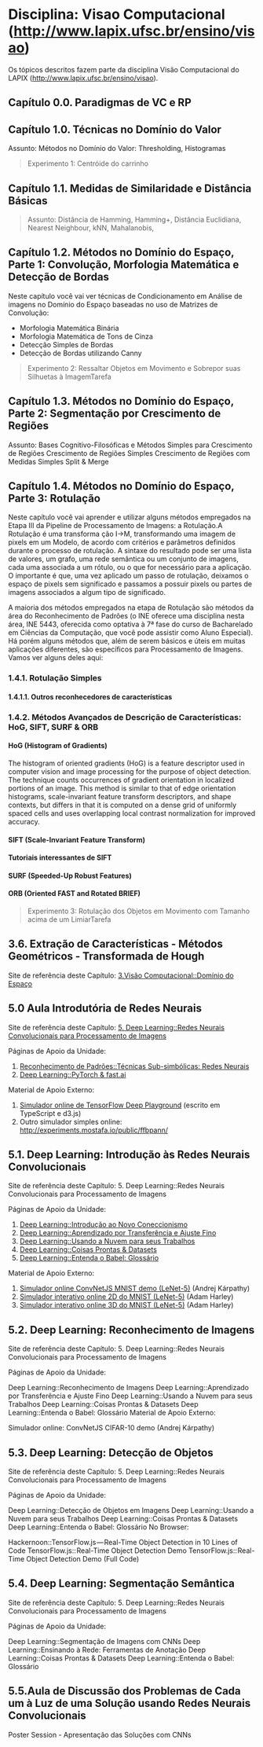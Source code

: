 # Disciplina: Visao Computacional (http://www.lapix.ufsc.br/ensino/visao)

Os tópicos descritos fazem parte da disciplina Visão Computacional do LAPIX (http://www.lapix.ufsc.br/ensino/visao).

## Capítulo 0.0. Paradigmas  de VC e RP
## Capítulo 1.0. Técnicas no Domínio do Valor

Assunto: Métodos no Domínio do Valor: Thresholding, Histogramas

> Experimento 1: Centróide do carrinho

## Capítulo 1.1. Medidas de Similaridade e Distância Básicas
> Assunto: Distância de Hamming, Hamming+, Distância Euclidiana, Nearest Neighbour, kNN, Mahalanobis,

## Capítulo 1.2. Métodos no Domínio do Espaço, Parte 1: Convolução, Morfologia Matemática e Detecção de Bordas

Neste capítulo você vai ver técnicas de Condicionamento em Análise de imagens no Domínio do Espaço baseadas no uso de Matrizes de Convolução:
- Morfologia Matemática Binária
- Morfologia Matemática de Tons de Cinza
- Detecção Simples de Bordas
- Detecção de Bordas utilizando Canny

> Experimento 2: Ressaltar Objetos em Movimento e Sobrepor suas Silhuetas à ImagemTarefa

## Capítulo 1.3. Métodos no Domínio do Espaço, Parte 2: Segmentação por Crescimento de Regiões

Assunto: Bases Cognitivo-Filosóficas e Métodos Simples para Crescimento de Regiões
Crescimento de Regiões Simples
Crescimento de Regiões com Medidas Simples
Split & Merge

## Capítulo 1.4. Métodos no Domínio do Espaço, Parte 3: Rotulação

Neste capítulo você vai aprender e utilizar alguns métodos empregados na Etapa III da Pipeline de Processamento de Imagens: a Rotulação.A Rotulação é uma transforma ção I->M, transformando uma imagem de pixels em um Modelo, de acordo com critérios e parâmetros definidos durante o processo de rotulação. A sintaxe do resultado pode ser uma lista de valores, um grafo, uma rede semântica ou um conjunto de imagens, cada uma associada a um rótulo, ou o que for necessário para a aplicação. O importante é que, uma vez aplicado um passo de rotulação, deixamos o espaço de pixels sem significado e passamos a possuir pixels ou partes de imagens associados a algum tipo de significado.

A maioria dos métodos empregados na etapa de Rotulação são métodos da área do Reconhecimento de Padrões (o INE oferece  uma disciplina nesta área, INE 5443, oferecida como optativa à 7ª fase do curso de Bacharelado em Ciências da Computação, que você pode assistir como Aluno Especial). Há porém alguns métodos que, além de serem básicos e úteis em muitas aplicações diferentes, são específicos para Processamento de Imagens. Vamos ver alguns deles aqui:

### 1.4.1. Rotulação Simples

#### 1.4.1.1. Outros reconhecedores de características

### 1.4.2. Métodos Avançados de Descrição de Características: HoG, SIFT, SURF & ORB

#### HoG (Histogram of Gradients)

The histogram of oriented gradients (HoG) is a feature descriptor used in computer vision and image processing for the purpose of object detection. The technique counts occurrences of gradient orientation in localized portions of an image. This method is similar to that of edge orientation histograms, scale-invariant feature transform descriptors, and shape contexts, but differs in that it is computed on a dense grid of uniformly spaced cells and uses overlapping local contrast normalization for improved accuracy.

#### SIFT (Scale-Invariant Feature Transform)
#### Tutoriais interessantes de SIFT
#### SURF (Speeded-Up Robust Features)
#### ORB (Oriented FAST and Rotated BRIEF)

> Experimento 3: Rotulação dos Objetos em Movimento com Tamanho acima de um LimiarTarefa

## 3.6. Extração de Características - Métodos Geométricos - Transformada de Hough

Site de referência deste Capítulo: [3.Visão Computacional::Domínio do Espaço](http://www.lapix.ufsc.br/ensino/visao/#Dominio_do_Espaco)

## 5.0 Aula Introdutória de Redes Neurais

Site de referência deste Capítulo: [5. Deep Learning::Redes Neurais Convolucionais para Processamento de Imagens](http://www.lapix.ufsc.br/ensino/visao/visao-computacionaldeep-learning)

Páginas de Apoio da Unidade:

1. [Reconhecimento de Padrões::Técnicas Sub-simbólicas: Redes Neurais](http://www.lapix.ufsc.br/ensino/reconhecimento-de-padroes/tecnicas-sub-simbolicas-redes-neurais/)
1. [Deep Learning::PyTorch & fast.ai](http://www.lapix.ufsc.br/ensino/visao/visao-computacionaldeep-learning/deep-learningpytorch)

Material de Apoio Externo:

1. [Simulador online de TensorFlow Deep Playground](https://playground.tensorflow.org/#activation=tanh&batchSize=10&dataset=circle&regDataset=reg-plane&learningRate=0.03&regularizationRate=0&noise=0&networkShape=4,2&seed=0.47515&showTestData=false&discretize=false&percTrainData=50&x=true&y=true&xTimesY=false&xSquared=false&ySquared=false&cosX=false&sinX=false&cosY=false&sinY=false&collectStats=false&problem=classification&initZero=false&hideText=false) (escrito em TypeScript e d3.js)
1. Outro simulador simples online: http://experiments.mostafa.io/public/ffbpann/

## 5.1. Deep Learning: Introdução às Redes Neurais Convolucionais

Site de referência deste Capítulo: 5. Deep Learning::Redes Neurais Convolucionais para Processamento de Imagens

Páginas de Apoio da Unidade:

1. [Deep Learning::Introdução ao Novo Coneccionismo](http://www.lapix.ufsc.br/ensino/visao/visao-computacionaldeep-learning/deep-learningintroducao-ao-novo-coneccionismo)
1. [Deep Learning::Aprendizado por Transferência e Ajuste Fino](http://www.lapix.ufsc.br/ensino/visao/visao-computacionaldeep-learning/deep-learningaprendizado-por-transferencia-e-ajuste-fino)
1. [Deep Learning::Usando a Nuvem para seus Trabalhos](http://www.lapix.ufsc.br/ensino/visao/visao-computacionaldeep-learning/deep-learningintroducao-ao-novo-coneccionismo/deep-learningusando-nuvem-para-seus-trabalhos)
1. [Deep Learning::Coisas Prontas & Datasets](http://www.lapix.ufsc.br/ensino/visao/visao-computacionaldeep-learning/deep-learningcoisas-prontas-datasets)
1. [Deep Learning::Entenda o Babel: Glossário](http://www.lapix.ufsc.br/ensino/visao/visao-computacionaldeep-learning/deep-learningglossario/)

Material de Apoio Externo:

1. [Simulador online ConvNetJS MNIST demo (LeNet-5)](https://cs.stanford.edu/people/karpathy/convnetjs/demo/mnist.html) (Andrej Kárpathy)
1. [Simulador interativo online 2D do MNIST  (LeNet-5)](http://scs.ryerson.ca/~aharley/vis/conv/flat.html) (Adam Harley)
1. [Simulador interativo online 3D do MNIST  (LeNet-5)](https://scs.ryerson.ca/~aharley/vis/conv/) (Adam Harley)

## 5.2. Deep Learning: Reconhecimento de Imagens

Site de referência deste Capítulo: 5. Deep Learning::Redes Neurais Convolucionais para Processamento de Imagens

Páginas de Apoio da Unidade:

Deep Learning::Reconhecimento de Imagens
Deep Learning::Aprendizado por Transferência e Ajuste Fino
Deep Learning::Usando a Nuvem para seus Trabalhos
Deep Learning::Coisas Prontas & Datasets
Deep Learning::Entenda o Babel: Glossário
Material de Apoio Externo:

Simulador online: ConvNetJS CIFAR-10 demo (Andrej Kárpathy)

## 5.3. Deep Learning: Detecção de Objetos

Site de referência deste Capítulo: 5. Deep Learning::Redes Neurais Convolucionais para Processamento de Imagens

Páginas de Apoio da Unidade:

Deep Learning::Detecção de Objetos em Imagens
Deep Learning::Usando a Nuvem para seus Trabalhos
Deep Learning::Coisas Prontas & Datasets
Deep Learning::Entenda o Babel: Glossário
No Browser:

Hackernoon::TensorFlow.js — Real-Time Object Detection in 10 Lines of Code
TensorFlow.js:: Real-Time Object Detection Demo
TensorFlow.js:: Real-Time Object Detection Demo (Full Code)

## 5.4. Deep Learning: Segmentação Semântica

Site de referência deste Capítulo: 5. Deep Learning::Redes Neurais Convolucionais para Processamento de Imagens

Páginas de Apoio da Unidade:

Deep Learning::Segmentação de Imagens com CNNs
Deep Learning::Ensinando à Rede: Ferramentas de Anotação
Deep Learning::Coisas Prontas & Datasets
Deep Learning::Entenda o Babel: Glossário

## 5.5.Aula de Discussão dos Problemas de Cada um à Luz de uma Solução usando Redes Neurais Convolucionais

Poster Session - Apresentação das Soluções com CNNs